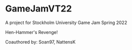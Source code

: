 # GameJamVT22
A project for Stockholm University Game Jam Spring 2022

Hen-Hammer's Revenge!


Coauthored by: Soan97, NattensK

